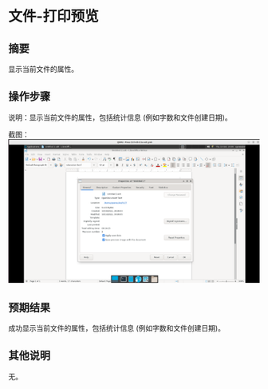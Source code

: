 # 文件-打印预览

## 摘要

显示当前文件的属性。

## 操作步骤

说明：显示当前文件的属性，包括统计信息 (例如字数和文件创建日期)。

截图：![image](./img/z16.png)

## 预期结果

成功显示当前文件的属性，包括统计信息 (例如字数和文件创建日期)。

## 其他说明

无。

